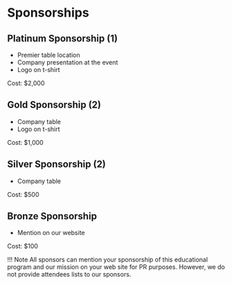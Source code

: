 # Sponsorships

## Platinum Sponsorship (1)

* Premier table location
* Company presentation at the event
* Logo on t-shirt

Cost: $2,000

## Gold Sponsorship (2)

* Company table
* Logo on t-shirt

Cost: $1,000

## Silver Sponsorship (2)

* Company table

Cost: $500

## Bronze Sponsorship

* Mention on our website

Cost: $100

!!! Note
    All sponsors can mention your sponsorship of this educational program and our mission on your web site for PR purposes.   However, we do not provide attendees lists to our sponsors.